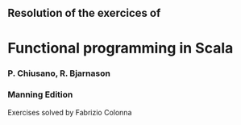 ## Resolution of the exercices of
# Functional programming in Scala
### P. Chiusano, R. Bjarnason
### Manning Edition

Exercises solved by Fabrizio Colonna

